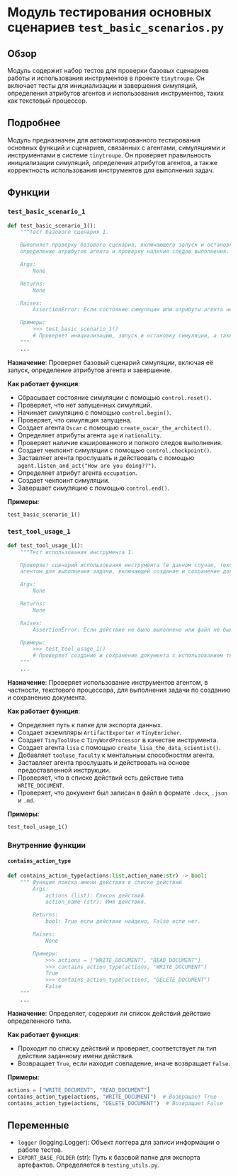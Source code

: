 # Модуль тестирования основных сценариев `test_basic_scenarios.py`

## Обзор

Модуль содержит набор тестов для проверки базовых сценариев работы и использования инструментов в проекте `tinytroupe`. Он включает тесты для инициализации и завершения симуляций, определения атрибутов агентов и использования инструментов, таких как текстовый процессор.

## Подробнее

Модуль предназначен для автоматизированного тестирования основных функций и сценариев, связанных с агентами, симуляциями и инструментами в системе `tinytroupe`. Он проверяет правильность инициализации симуляций, определения атрибутов агентов, а также корректность использования инструментов для выполнения задач.

## Функции

### `test_basic_scenario_1`

```python
def test_basic_scenario_1():
    """Тест базового сценария 1.

    Выполняет проверку базового сценария, включающего запуск и остановку симуляции,
    определение атрибутов агента и проверку наличия следов выполнения.

    Args:
        None

    Returns:
        None

    Raises:
        AssertionError: Если состояние симуляции или атрибуты агента не соответствуют ожидаемым значениям.

    Примеры:
        >>> test_basic_scenario_1()
        # Проверяет инициализацию, запуск и остановку симуляции, а также определение атрибутов агента.
    """
    ...
```

**Назначение**: Проверяет базовый сценарий симуляции, включая её запуск, определение атрибутов агента и завершение.

**Как работает функция**:
- Сбрасывает состояние симуляции с помощью `control.reset()`.
- Проверяет, что нет запущенных симуляций.
- Начинает симуляцию с помощью `control.begin()`.
- Проверяет, что симуляция запущена.
- Создает агента `Oscar` с помощью `create_oscar_the_architect()`.
- Определяет атрибуты агента `age` и `nationality`.
- Проверяет наличие кэшированного и полного следов выполнения.
- Создает чекпоинт симуляции с помощью `control.checkpoint()`.
- Заставляет агента прослушать и действовать с помощью `agent.listen_and_act("How are you doing??")`.
- Определяет атрибут агента `occupation`.
- Создает чекпоинт симуляции.
- Завершает симуляцию с помощью `control.end()`.

**Примеры**:
```python
test_basic_scenario_1()
```

### `test_tool_usage_1`

```python
def test_tool_usage_1():
    """Тест использования инструмента 1.

    Проверяет сценарий использования инструмента (в данном случае, текстового процессора)
    агентом для выполнения задачи, включающей создание и сохранение документа.

    Args:
        None

    Returns:
        None

    Raises:
        AssertionError: Если действие не было выполнено или файл не был создан.

    Примеры:
        >>> test_tool_usage_1()
        # Проверяет создание и сохранение документа с использованием текстового процессора.
    """
    ...
```

**Назначение**: Проверяет использование инструментов агентом, в частности, текстового процессора, для выполнения задачи по созданию и сохранению документа.

**Как работает функция**:
- Определяет путь к папке для экспорта данных.
- Создает экземпляры `ArtifactExporter` и `TinyEnricher`.
- Создает `TinyToolUse` с `TinyWordProcessor` в качестве инструмента.
- Создает агента `lisa` с помощью `create_lisa_the_data_scientist()`.
- Добавляет `tooluse_faculty` к ментальным способностям агента.
- Заставляет агента прослушать и действовать на основе предоставленной инструкции.
- Проверяет, что в списке действий есть действие типа `WRITE_DOCUMENT`.
- Проверяет, что документ был записан в файл в формате `.docx`, `.json` и `.md`.

**Примеры**:
```python
test_tool_usage_1()
```

### Внутренние функции

#### `contains_action_type`
```python
def contains_action_type(actions:list,action_name:str) -> bool:
    """ Функция поиска имени действия в списке действий
        Args:
            actions (list): Список действий.
            action_name (str): Имя действия.

        Returns:
            bool: True если действие найдено, False если нет.

        Raises:
            None

        Примеры:
            >>> actions = ["WRITE_DOCUMENT", "READ_DOCUMENT"]
            >>> contains_action_type(actions, "WRITE_DOCUMENT")
            True
            >>> contains_action_type(actions, "DELETE_DOCUMENT")
            False
    """
    ...
```
**Назначение**: Определяет, содержит ли список действий действие определенного типа.

**Как работает функция**:
- Проходит по списку действий и проверяет, соответствует ли тип действия заданному имени действия.
- Возвращает `True`, если находит совпадение, иначе возвращает `False`.

**Примеры**:
```python
actions = ["WRITE_DOCUMENT", "READ_DOCUMENT"]
contains_action_type(actions, "WRITE_DOCUMENT")  # Возвращает True
contains_action_type(actions, "DELETE_DOCUMENT")  # Возвращает False
```
## Переменные

- `logger` (logging.Logger): Объект логгера для записи информации о работе тестов.
- `EXPORT_BASE_FOLDER` (str): Путь к базовой папке для экспорта артефактов. Определяется в `testing_utils.py`.